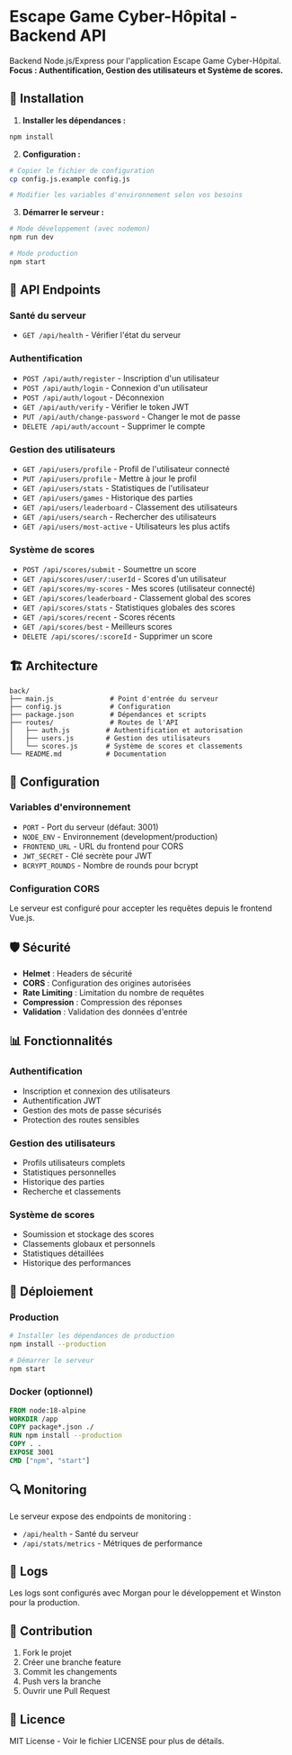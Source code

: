 # Escape Game Cyber-Hôpital - Backend API

Backend Node.js/Express pour l'application Escape Game Cyber-Hôpital.
**Focus : Authentification, Gestion des utilisateurs et Système de scores.**

## 🚀 Installation

1. **Installer les dépendances :**
```bash
npm install
```

2. **Configuration :**
```bash
# Copier le fichier de configuration
cp config.js.example config.js

# Modifier les variables d'environnement selon vos besoins
```

3. **Démarrer le serveur :**
```bash
# Mode développement (avec nodemon)
npm run dev

# Mode production
npm start
```

## 📡 API Endpoints

### Santé du serveur
- `GET /api/health` - Vérifier l'état du serveur

### Authentification
- `POST /api/auth/register` - Inscription d'un utilisateur
- `POST /api/auth/login` - Connexion d'un utilisateur
- `POST /api/auth/logout` - Déconnexion
- `GET /api/auth/verify` - Vérifier le token JWT
- `PUT /api/auth/change-password` - Changer le mot de passe
- `DELETE /api/auth/account` - Supprimer le compte

### Gestion des utilisateurs
- `GET /api/users/profile` - Profil de l'utilisateur connecté
- `PUT /api/users/profile` - Mettre à jour le profil
- `GET /api/users/stats` - Statistiques de l'utilisateur
- `GET /api/users/games` - Historique des parties
- `GET /api/users/leaderboard` - Classement des utilisateurs
- `GET /api/users/search` - Rechercher des utilisateurs
- `GET /api/users/most-active` - Utilisateurs les plus actifs

### Système de scores
- `POST /api/scores/submit` - Soumettre un score
- `GET /api/scores/user/:userId` - Scores d'un utilisateur
- `GET /api/scores/my-scores` - Mes scores (utilisateur connecté)
- `GET /api/scores/leaderboard` - Classement global des scores
- `GET /api/scores/stats` - Statistiques globales des scores
- `GET /api/scores/recent` - Scores récents
- `GET /api/scores/best` - Meilleurs scores
- `DELETE /api/scores/:scoreId` - Supprimer un score

## 🏗️ Architecture

```
back/
├── main.js              # Point d'entrée du serveur
├── config.js            # Configuration
├── package.json         # Dépendances et scripts
├── routes/              # Routes de l'API
│   ├── auth.js         # Authentification et autorisation
│   ├── users.js        # Gestion des utilisateurs
│   └── scores.js       # Système de scores et classements
└── README.md           # Documentation
```

## 🔧 Configuration

### Variables d'environnement
- `PORT` - Port du serveur (défaut: 3001)
- `NODE_ENV` - Environnement (development/production)
- `FRONTEND_URL` - URL du frontend pour CORS
- `JWT_SECRET` - Clé secrète pour JWT
- `BCRYPT_ROUNDS` - Nombre de rounds pour bcrypt

### Configuration CORS
Le serveur est configuré pour accepter les requêtes depuis le frontend Vue.js.

## 🛡️ Sécurité

- **Helmet** : Headers de sécurité
- **CORS** : Configuration des origines autorisées
- **Rate Limiting** : Limitation du nombre de requêtes
- **Compression** : Compression des réponses
- **Validation** : Validation des données d'entrée

## 📊 Fonctionnalités

### Authentification
- Inscription et connexion des utilisateurs
- Authentification JWT
- Gestion des mots de passe sécurisés
- Protection des routes sensibles

### Gestion des utilisateurs
- Profils utilisateurs complets
- Statistiques personnelles
- Historique des parties
- Recherche et classements

### Système de scores
- Soumission et stockage des scores
- Classements globaux et personnels
- Statistiques détaillées
- Historique des performances

## 🚀 Déploiement

### Production
```bash
# Installer les dépendances de production
npm install --production

# Démarrer le serveur
npm start
```

### Docker (optionnel)
```dockerfile
FROM node:18-alpine
WORKDIR /app
COPY package*.json ./
RUN npm install --production
COPY . .
EXPOSE 3001
CMD ["npm", "start"]
```

## 🔍 Monitoring

Le serveur expose des endpoints de monitoring :
- `/api/health` - Santé du serveur
- `/api/stats/metrics` - Métriques de performance

## 📝 Logs

Les logs sont configurés avec Morgan pour le développement et Winston pour la production.

## 🤝 Contribution

1. Fork le projet
2. Créer une branche feature
3. Commit les changements
4. Push vers la branche
5. Ouvrir une Pull Request

## 📄 Licence

MIT License - Voir le fichier LICENSE pour plus de détails.
